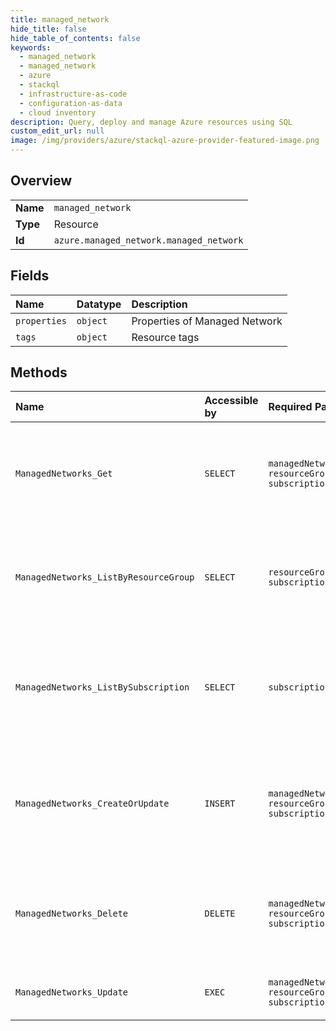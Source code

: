 ```yaml
---
title: managed_network
hide_title: false
hide_table_of_contents: false
keywords:
  - managed_network
  - managed_network
  - azure    
  - stackql
  - infrastructure-as-code
  - configuration-as-data
  - cloud inventory
description: Query, deploy and manage Azure resources using SQL
custom_edit_url: null
image: /img/providers/azure/stackql-azure-provider-featured-image.png
---
```

  
    

## Overview
<table><tbody>
<tr><td><b>Name</b></td><td><code>managed_network</code></td></tr>
<tr><td><b>Type</b></td><td>Resource</td></tr>
<tr><td><b>Id</b></td><td><code>azure.managed_network.managed_network</code></td></tr>
</tbody></table>

## Fields
| Name | Datatype | Description |
|:-----|:---------|:------------|
| `properties` | `object` | Properties of Managed Network |
| `tags` | `object` | Resource tags |
## Methods
| Name | Accessible by | Required Params | Description |
|:-----|:--------------|:----------------|:------------|
| `ManagedNetworks_Get` | `SELECT` | `managedNetworkName, resourceGroupName, subscriptionId` | The Get ManagedNetworks operation gets a Managed Network Resource, specified by the resource group and Managed Network name |
| `ManagedNetworks_ListByResourceGroup` | `SELECT` | `resourceGroupName, subscriptionId` | The ListByResourceGroup ManagedNetwork operation retrieves all the Managed Network resources in a resource group in a paginated format. |
| `ManagedNetworks_ListBySubscription` | `SELECT` | `subscriptionId` | The ListBySubscription  ManagedNetwork operation retrieves all the Managed Network Resources in the current subscription in a paginated format. |
| `ManagedNetworks_CreateOrUpdate` | `INSERT` | `managedNetworkName, resourceGroupName, subscriptionId` | The Put ManagedNetworks operation creates/updates a Managed Network Resource, specified by resource group and Managed Network name |
| `ManagedNetworks_Delete` | `DELETE` | `managedNetworkName, resourceGroupName, subscriptionId` | The Delete ManagedNetworks operation deletes a Managed Network Resource, specified by the  resource group and Managed Network name |
| `ManagedNetworks_Update` | `EXEC` | `managedNetworkName, resourceGroupName, subscriptionId` | Updates the specified Managed Network resource tags. |
